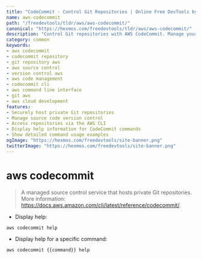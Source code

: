 ```yaml
---
title: "CodeCommit - Control Git Repositories | Online Free DevTools by Hexmos"
name: aws-codecommit
path: "/freedevtools/tldr/aws/aws-codecommit/"
canonical: "https://hexmos.com/freedevtools/tldr/aws/aws-codecommit/"
description: "Control Git repositories with AWS CodeCommit. Manage your source code securely and collaborate effectively with a managed service. Free online tool, no registration required."
category: common
keywords:
- aws codecommit
- codecommit repository
- git repository aws
- aws source control
- version control aws
- aws code management
- codecommit cli
- aws command line interface
- git aws
- aws cloud development
features:
- Securely host private Git repositories
- Manage source code version control
- Access repositories via the AWS CLI
- Display help information for CodeCommit commands
- Show detailed command usage examples
ogImage: "https://hexmos.com/freedevtools/site-banner.png"
twitterImage: "https://hexmos.com/freedevtools/site-banner.png"
---
```


# aws codecommit

> A managed source control service that hosts private Git repositories.
> More information: <https://docs.aws.amazon.com/cli/latest/reference/codecommit/>.

- Display help:

`aws codecommit help`

- Display help for a specific command:

`aws codecommit {{command}} help`
